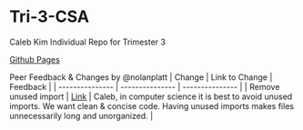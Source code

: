 # Tri-3-CSA

Caleb Kim Individual Repo for Trimester 3

[Github Pages](https://calebkimsd.github.io/Tri-3-CSA/)

Peer Feedback & Changes by @nolanplatt
| Change | Link to Change | Feedback |
| --------------- | --------------- | --------------- |
| Remove unused import | [Link](https://github.com/calebkimsd/Tri-3-CSA/commit/6d50afc033d54276dc8eab6bff943c159558f67a) | Caleb, in computer science it is best to avoid unused imports. We want clean & concise code. Having unused imports makes files unnecessarily long and unorganized.  |
